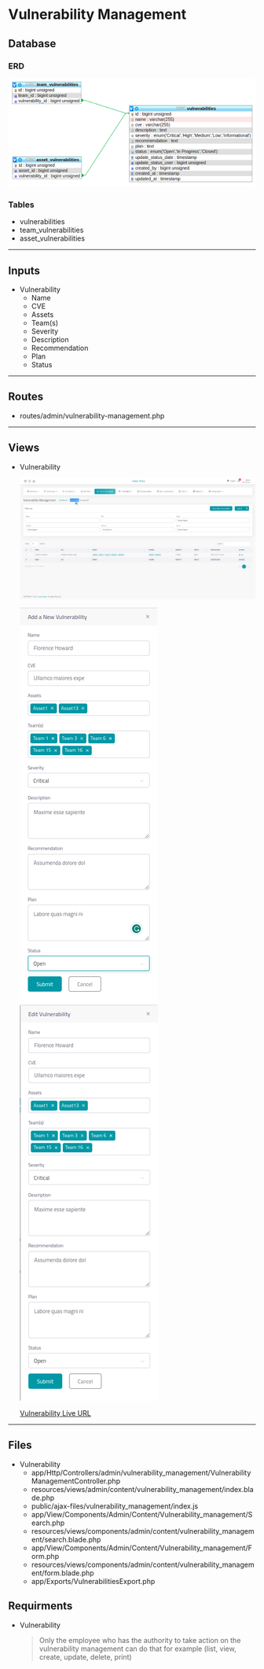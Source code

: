# Vulnerability Management

## Database
### ERD
![Figure 1-1](/__OOAD/module_notes/vulnerability_management/vulnerability_management.png "Figure 1-1")

### Tables
* vulnerabilities
* team_vulnerabilities
* asset_vulnerabilities
---
## Inputs
- Vulnerability
    * Name
    * CVE
    * Assets
    * Team(s)
    * Severity 
    * Description
    * Recommendation
    * Plan
    * Status
---
## Routes
- routes/admin/vulnerability-management.php
---
## Views
- Vulnerability

    ![Figure 1-2](/__OOAD/module_notes/vulnerability_management/vulnerability_management_list.png "Figure 1-2")

    ![Figure 1-3](/__OOAD/module_notes/vulnerability_management/vulnerability_management_create.png "Figure 1-3")
    ![Figure 1-4](/__OOAD/module_notes/vulnerability_management/vulnerability_management_edit.png "Figure 1-4")


    [Vulnerability Live URL](https://advancedcontrols.sa/grc/public/admin/vulnerability-management)

---
## Files
- Vulnerability
    * app/Http/Controllers/admin/vulnerability_management/VulnerabilityManagementController.php
    * resources/views/admin/content/vulnerability_management/index.blade.php
    * public/ajax-files/vulnerability_management/index.js
    * app/View/Components/Admin/Content/Vulnerability_management/Search.php
    * resources/views/components/admin/content/vulnerability_management/search.blade.php
    * app/View/Components/Admin/Content/Vulnerability_management/Form.php
    * resources/views/components/admin/content/vulnerability_management/form.blade.php
    * app/Exports/VulnerabilitiesExport.php

## Requirments

- Vulnerability
    > Only the employee who has the authority to take action on the vulnerability management can do that for example (list, view, create, update, delete, print)
